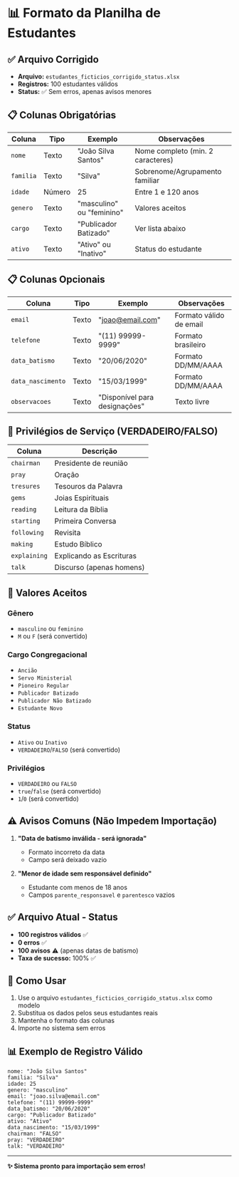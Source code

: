 # 📊 Formato da Planilha de Estudantes

## ✅ Arquivo Corrigido
- **Arquivo:** `estudantes_ficticios_corrigido_status.xlsx`
- **Registros:** 100 estudantes válidos
- **Status:** ✅ Sem erros, apenas avisos menores

## 📋 Colunas Obrigatórias

| Coluna | Tipo | Exemplo | Observações |
|--------|------|---------|-------------|
| `nome` | Texto | "João Silva Santos" | Nome completo (min. 2 caracteres) |
| `familia` | Texto | "Silva" | Sobrenome/Agrupamento familiar |
| `idade` | Número | 25 | Entre 1 e 120 anos |
| `genero` | Texto | "masculino" ou "feminino" | Valores aceitos |
| `cargo` | Texto | "Publicador Batizado" | Ver lista abaixo |
| `ativo` | Texto | "Ativo" ou "Inativo" | Status do estudante |

## 📋 Colunas Opcionais

| Coluna | Tipo | Exemplo | Observações |
|--------|------|---------|-------------|
| `email` | Texto | "joao@email.com" | Formato válido de email |
| `telefone` | Texto | "(11) 99999-9999" | Formato brasileiro |
| `data_batismo` | Texto | "20/06/2020" | Formato DD/MM/AAAA |
| `data_nascimento` | Texto | "15/03/1999" | Formato DD/MM/AAAA |
| `observacoes` | Texto | "Disponível para designações" | Texto livre |

## 🎯 Privilégios de Serviço (VERDADEIRO/FALSO)

| Coluna | Descrição |
|--------|-----------|
| `chairman` | Presidente de reunião |
| `pray` | Oração |
| `tresures` | Tesouros da Palavra |
| `gems` | Joias Espirituais |
| `reading` | Leitura da Bíblia |
| `starting` | Primeira Conversa |
| `following` | Revisita |
| `making` | Estudo Bíblico |
| `explaining` | Explicando as Escrituras |
| `talk` | Discurso (apenas homens) |

## 📝 Valores Aceitos

### Gênero
- `masculino` ou `feminino`
- `M` ou `F` (será convertido)

### Cargo Congregacional
- `Ancião`
- `Servo Ministerial`
- `Pioneiro Regular`
- `Publicador Batizado`
- `Publicador Não Batizado`
- `Estudante Novo`

### Status
- `Ativo` ou `Inativo`
- `VERDADEIRO`/`FALSO` (será convertido)

### Privilégios
- `VERDADEIRO` ou `FALSO`
- `true`/`false` (será convertido)
- `1`/`0` (será convertido)

## ⚠️ Avisos Comuns (Não Impedem Importação)

1. **"Data de batismo inválida - será ignorada"**
   - Formato incorreto da data
   - Campo será deixado vazio

2. **"Menor de idade sem responsável definido"**
   - Estudante com menos de 18 anos
   - Campos `parente_responsavel` e `parentesco` vazios

## ✅ Arquivo Atual - Status

- **100 registros válidos** ✅
- **0 erros** ✅
- **100 avisos** ⚠️ (apenas datas de batismo)
- **Taxa de sucesso:** 100% ✅

## 🔧 Como Usar

1. Use o arquivo `estudantes_ficticios_corrigido_status.xlsx` como modelo
2. Substitua os dados pelos seus estudantes reais
3. Mantenha o formato das colunas
4. Importe no sistema sem erros

## 📊 Exemplo de Registro Válido

```
nome: "João Silva Santos"
familia: "Silva"
idade: 25
genero: "masculino"
email: "joao.silva@email.com"
telefone: "(11) 99999-9999"
data_batismo: "20/06/2020"
cargo: "Publicador Batizado"
ativo: "Ativo"
data_nascimento: "15/03/1999"
chairman: "FALSO"
pray: "VERDADEIRO"
talk: "VERDADEIRO"
```

---

**✨ Sistema pronto para importação sem erros!**